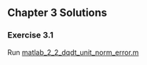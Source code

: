 ## Chapter 3 Solutions

### Exercise 3.1
Run [matlab_2_2_dqdt_unit_norm_error.m](/matlab/matlab_2_2_dqdt_unit_norm_error.m)
